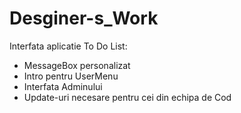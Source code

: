 # Desginer-s_Work



Interfata aplicatie
To Do List:
- MessageBox personalizat
- Intro pentru UserMenu
- Interfata Adminului
- Update-uri necesare pentru cei din echipa de Cod
